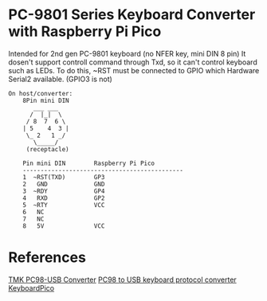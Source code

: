 #  PC-9801 Series Keyboard Converter with Raspberry Pi Pico
Intended for 2nd gen PC-9801 keyboard (no NFER key, mini DIN 8 pin) 
It dosen't support controll command through Txd, so it can't control keyboard such as LEDs.
To do this, ~RST must be connected to GPIO which Hardware Serial2 available. (GPIO3 is not)
~~~
On host/converter:
    8Pin mini DIN
       ___ ___
      /  |_|  \
     / 8  7  6 \
    | 5    4  3 |
     \_ 2   1 _/
       \_____/
     (receptacle)

    Pin mini DIN        Raspberry Pi Pico
    ---------------------------------------------
    1  ~RST(TXD)        GP3
    2   GND             GND
    3  ~RDY             GP4
    4   RXD             GP2
    5  ~RTY             VCC
    6   NC
    7   NC
    8   5V              VCC
~~~
# References 
[TMK PC98-USB Converter](https://github.com/tmk/tmk_keyboard/wiki/PC-9801-Keyboard)
[PC98 to USB keyboard protocol converter](https://github.com/tmk/tmk_keyboard/tree/master/converter/pc98_usb)
[KeyboardPico](https://github.com/HisashiKato/KeyboardPico/)
